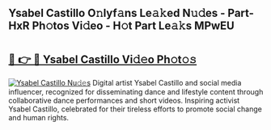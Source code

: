 ## Ysabel Castillo O𝚗lyf𝚊ns Le𝚊𝚔ed N𝚞𝚍es - Part-HxR Ph𝚘tos Vi𝚍eo - H𝚘t Part Le𝚊𝚔s MPwEU

# <h2><a href="http://hf5cp9.feru.top/?c=Ysabel+Castillo">🔗 👉 🔴 Ysabel Castillo Vi𝚍𝚎o Ph𝚘t𝚘𝚜</a></h2>

[![Ysabel Castillo Nu𝚍𝚎s](https://i.imgur.com/0TWrTi3.gif)](http://hf5cp9.feru.top/?c=Ysabel+Castillo)
Digital artist Ysabel Castillo and social media influencer, recognized for disseminating dance and lifestyle content through collaborative dance performances and short videos. Inspiring activist Ysabel Castillo, celebrated for their tireless efforts to promote social change and human rights. 

